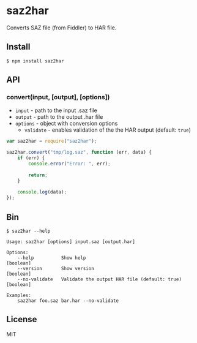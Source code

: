 # saz2har

Converts SAZ file (from Fiddler) to HAR file.

## Install

```console
$ npm install saz2har
```

## API

### convert(input, [output], [options])

* `input` - path to the input .saz file
* `output` - path to the output .har file
* `options` - object with conversion options
    * `validate` - enables validation of the the HAR output (default: `true`)

```js
var saz2har = require("saz2har");

saz2har.convert("tmp/log.saz", function (err, data) {
    if (err) {
        console.error("Error: ", err);
        
        return;
    }
    
    console.log(data);
});
```

## Bin

```
$ saz2har --help

Usage: saz2har [options] input.saz [output.har]

Options:
    --help          Show help                                       [boolean]
    --version       Show version                                    [boolean]
    --no-validate   Validate the output HAR file (default: true)    [boolean]

Examples:
    saz2har foo.saz bar.har --no-validate
```

## License

MIT
